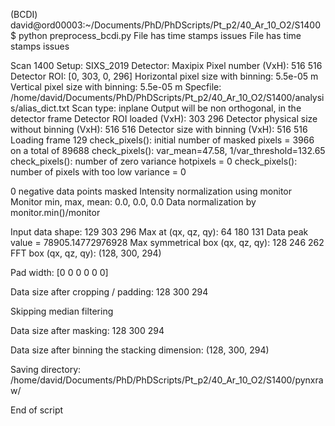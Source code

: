 (BCDI) david@ord00003:~/Documents/PhD/PhDScripts/Pt_p2/40_Ar_10_O2/S1400$ python preprocess_bcdi.py 
File has time stamps issues
File has time stamps issues

Scan 1400
Setup:  SIXS_2019
Detector:  Maxipix
Pixel number (VxH):  516 516
Detector ROI: [0, 303, 0, 296]
Horizontal pixel size with binning:  5.5e-05 m
Vertical pixel size with binning:  5.5e-05 m
Specfile:  /home/david/Documents/PhD/PhDScripts/Pt_p2/40_Ar_10_O2/S1400/analysis/alias_dict.txt
Scan type:  inplane
Output will be non orthogonal, in the detector frame
Detector ROI loaded (VxH): 303 296
Detector physical size without binning (VxH): 516 516
Detector size with binning (VxH): 516 516
Loading frame 129
check_pixels(): initial number of masked pixels = 3966 on a total of 89688
check_pixels(): var_mean=47.58, 1/var_threshold=132.65
check_pixels(): number of zero variance hotpixels = 0
check_pixels(): number of pixels with too low variance = 0

0  negative data points masked
Intensity normalization using monitor
Monitor min, max, mean: 0.0, 0.0, 0.0
Data normalization by monitor.min()/monitor


Input data shape: 129 303 296
Max at (qx, qz, qy):  64 180 131
Data peak value =  78905.14772976928
Max symmetrical box (qx, qz, qy):  128 246 262
FFT box (qx, qz, qy):  (128, 300, 294)

Pad width: [0 0 0 0 0 0]

Data size after cropping / padding: 128 300 294

Skipping median filtering

Data size after masking: 128 300 294

Data size after binning the stacking dimension: (128, 300, 294)

Saving directory: /home/david/Documents/PhD/PhDScripts/Pt_p2/40_Ar_10_O2/S1400/pynxraw/

End of script
